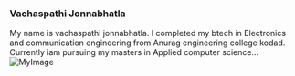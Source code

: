### Vachaspathi Jonnabhatla
My name is vachaspathi jonnabhatla. I completed my btech in Electronics and communication engineering from Anurag engineering college kodad. Currently iam pursuing my masters in Applied computer science...
![MyImage](https://user-images.githubusercontent.com/108326114/188952988-b727620f-714a-49c6-be95-863de670695f.jpeg)
